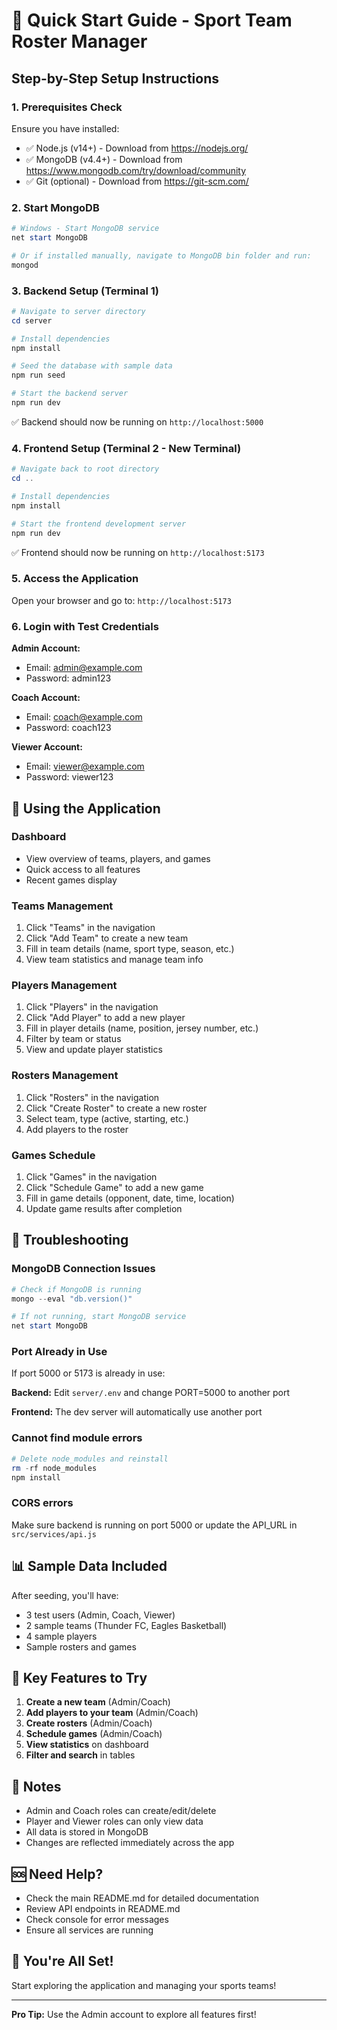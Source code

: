# 🚀 Quick Start Guide - Sport Team Roster Manager

## Step-by-Step Setup Instructions

### 1. Prerequisites Check
Ensure you have installed:
- ✅ Node.js (v14+) - Download from https://nodejs.org/
- ✅ MongoDB (v4.4+) - Download from https://www.mongodb.com/try/download/community
- ✅ Git (optional) - Download from https://git-scm.com/

### 2. Start MongoDB
```powershell
# Windows - Start MongoDB service
net start MongoDB

# Or if installed manually, navigate to MongoDB bin folder and run:
mongod
```

### 3. Backend Setup (Terminal 1)
```powershell
# Navigate to server directory
cd server

# Install dependencies
npm install

# Seed the database with sample data
npm run seed

# Start the backend server
npm run dev
```

✅ Backend should now be running on `http://localhost:5000`

### 4. Frontend Setup (Terminal 2 - New Terminal)
```powershell
# Navigate back to root directory
cd ..

# Install dependencies
npm install

# Start the frontend development server
npm run dev
```

✅ Frontend should now be running on `http://localhost:5173`

### 5. Access the Application

Open your browser and go to: `http://localhost:5173`

### 6. Login with Test Credentials

**Admin Account:**
- Email: admin@example.com
- Password: admin123

**Coach Account:**
- Email: coach@example.com
- Password: coach123

**Viewer Account:**
- Email: viewer@example.com
- Password: viewer123

## 📱 Using the Application

### Dashboard
- View overview of teams, players, and games
- Quick access to all features
- Recent games display

### Teams Management
1. Click "Teams" in the navigation
2. Click "Add Team" to create a new team
3. Fill in team details (name, sport type, season, etc.)
4. View team statistics and manage team info

### Players Management
1. Click "Players" in the navigation
2. Click "Add Player" to add a new player
3. Fill in player details (name, position, jersey number, etc.)
4. Filter by team or status
5. View and update player statistics

### Rosters Management
1. Click "Rosters" in the navigation
2. Click "Create Roster" to create a new roster
3. Select team, type (active, starting, etc.)
4. Add players to the roster

### Games Schedule
1. Click "Games" in the navigation
2. Click "Schedule Game" to add a new game
3. Fill in game details (opponent, date, time, location)
4. Update game results after completion

## 🔧 Troubleshooting

### MongoDB Connection Issues
```powershell
# Check if MongoDB is running
mongo --eval "db.version()"

# If not running, start MongoDB service
net start MongoDB
```

### Port Already in Use
If port 5000 or 5173 is already in use:

**Backend:**
Edit `server/.env` and change PORT=5000 to another port

**Frontend:**
The dev server will automatically use another port

### Cannot find module errors
```powershell
# Delete node_modules and reinstall
rm -rf node_modules
npm install
```

### CORS errors
Make sure backend is running on port 5000 or update the API_URL in `src/services/api.js`

## 📊 Sample Data Included

After seeding, you'll have:
- 3 test users (Admin, Coach, Viewer)
- 2 sample teams (Thunder FC, Eagles Basketball)
- 4 sample players
- Sample rosters and games

## 🎯 Key Features to Try

1. **Create a new team** (Admin/Coach)
2. **Add players to your team** (Admin/Coach)
3. **Create rosters** (Admin/Coach)
4. **Schedule games** (Admin/Coach)
5. **View statistics** on dashboard
6. **Filter and search** in tables

## 📝 Notes

- Admin and Coach roles can create/edit/delete
- Player and Viewer roles can only view data
- All data is stored in MongoDB
- Changes are reflected immediately across the app

## 🆘 Need Help?

- Check the main README.md for detailed documentation
- Review API endpoints in README.md
- Check console for error messages
- Ensure all services are running

## 🎉 You're All Set!

Start exploring the application and managing your sports teams!

---

**Pro Tip:** Use the Admin account to explore all features first!